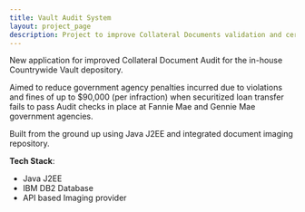 ```yaml
---
title: Vault Audit System
layout: project_page
description: Project to improve Collateral Documents validation and certification processes and to reduce errors and government penalties during investor transfers to Gennie Mae and Fannie Mae. 
---
```


New application for improved Collateral Document Audit for the  in-house Countrywide Vault depository. 

Aimed to reduce government agency penalties incurred due to violations and fines of up to $90,000 (per infraction) when securitized loan transfer fails to pass Audit checks in place at Fannie Mae and Gennie Mae government agencies. 

Built from the ground up using Java J2EE and integrated document imaging repository.

**Tech Stack**:

- Java J2EE 
- IBM DB2 Database
- API based Imaging provider